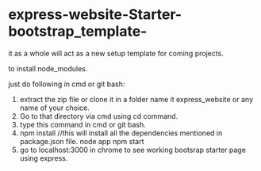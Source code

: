 # express-website-Starter-bootstrap_template-
it as a whole will act as a new setup template for coming projects.


to install node_modules.

just do following in cmd or git bash:

1. extract the zip file or clone it in a folder name it express_website or any name of your choice.
2. Go to that directory via cmd using cd command.
3. type this command in cmd or git bash. 
4. npm install      //this will install all the dependencies mentioned in package.json file.
   node app
   npm start
5. go to localhost:3000 in chrome to see working bootsrap starter page using express.


